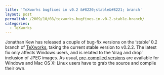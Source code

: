 ```yaml
---
title: 'TeXworks bugfixes in v0.2 &#8220;stable&#8221; branch'
layout: post
permalink: /2009/10/08/texworks-bugfixes-in-v0-2-stable-branch/
categories:
  - TeXworks
---
```

Jonathan Kew has released a couple of bug-fix versions on the ‘stable’ 0.2 branch of [TeXworks](http://www.texworks.org), taking the current stable version to v0.2.2. The latest fix only affects Windows users, and is related to the ‘drag and drop’ inclusion of JPEG images. As usual, [pre-compiled versions](http://code.google.com/p/texworks/downloads/list) are available for Windows and Mac OS X: Linux users have to grab the source and compile their own.

